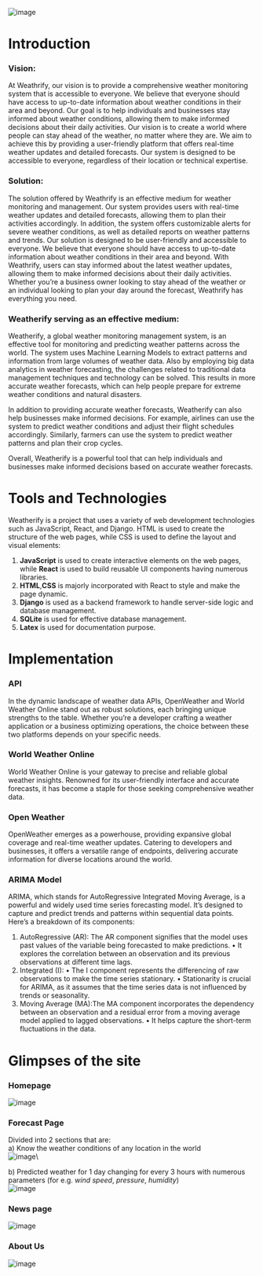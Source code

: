 ![image](https://github.com/nakulm10/Weatherify/assets/107452581/de7b0cf5-7f0a-46f4-a3a3-3c22062215c9)



# Introduction
### Vision: 
At Weathrify, our vision is to provide a comprehensive weather monitoring system that is accessible to everyone. We believe that everyone should have access to up-to-date information about weather conditions in their area and beyond. Our goal is to help individuals and businesses stay informed about weather conditions, allowing them to make informed decisions about their daily activities.
Our vision is to create a world where people can stay ahead of the weather, no matter where they are. We aim to achieve this by providing a user-friendly platform that offers real-time weather updates and detailed forecasts. Our system is designed to be accessible to everyone, regardless of their location or technical expertise.

### Solution: 
The solution offered by Weathrify is an effective medium for weather monitoring and management. Our system provides users with real-time weather updates and detailed forecasts, allowing them to plan their activities accordingly. In addition, the system offers customizable alerts for severe weather conditions, as well as detailed reports on weather patterns and trends.
Our solution is designed to be user-friendly and accessible to everyone. We believe that everyone should have access to up-to-date information about weather conditions in their area and beyond. With Weathrify, users can stay informed about the latest weather updates, allowing them to make informed decisions about their daily activities. Whether you’re a business owner looking to stay ahead of the weather or an individual looking to plan your day around the forecast, Weathrify has everything you need.

### Weatherify serving as an effective medium: 
Weatherify, a global weather monitoring management system, is an effective tool for monitoring and predicting weather patterns across the world. The system uses Machine Learning Models to extract patterns and information from large volumes of weather data. Also by employing big data analytics in weather forecasting, the challenges related to traditional data management techniques and technology can be solved. This results in more accurate weather forecasts, which can help people prepare for extreme weather conditions and natural disasters.

In addition to providing accurate weather forecasts, Weatherify can also help businesses make informed decisions. For example, airlines can use the system to predict weather conditions and adjust their flight schedules accordingly. Similarly, farmers can use the system to predict weather patterns and plan their crop cycles.
 
Overall, Weatherify is a powerful tool that can help individuals and businesses make informed decisions based on accurate weather forecasts.

# Tools and Technologies
Weatherify is a project that uses a variety of web development technologies such as JavaScript, React, and Django. HTML is used to create the structure of the web pages, while CSS is used to define the layout and visual elements:
1. **JavaScript** is used to create interactive elements on the web pages, while **React** is used to build reusable UI components having numerous libraries.
2. **HTML**,**CSS** is majorly incorporated with React to style and make the page dynamic.
3. **Django** is used as a backend framework to handle server-side logic and database management.
4. **SQLite** is used for effective database management.
5. **Latex** is used for documentation purpose.

# Implementation
### API
In the dynamic landscape of weather data APIs, OpenWeather and World Weather Online stand out as robust solutions, each bringing unique strengths to the table. Whether you’re a developer crafting a weather application or a business optimizing operations, the choice between these two platforms depends on your specific needs.
### World Weather Online
World Weather Online is your gateway to precise and reliable global weather insights. Renowned for its user-friendly interface and accurate forecasts, it has become a staple for those seeking comprehensive weather data.
### Open Weather
OpenWeather emerges as a powerhouse, providing expansive global coverage and real-time weather updates. Catering to developers and businesses, it offers a versatile range of endpoints, delivering accurate information for diverse locations around the world.
### ARIMA Model
ARIMA, which stands for AutoRegressive Integrated Moving Average, is a powerful and widely used time series forecasting model. It’s designed to capture and predict trends and patterns within sequential data points. Here’s a breakdown of its components:
1.	AutoRegressive (AR): The AR component signifies that the model uses past values of the variable being forecasted to make predictions.
• It explores the correlation between an observation and its previous observations at different time lags.
2.	Integrated (I):
•	The I component represents the differencing of raw observations to make the time series stationary.
•	Stationarity is crucial for ARIMA, as it assumes that the time series data is not influenced by trends or seasonality.
3.	Moving Average (MA):The MA component incorporates the dependency between an observation and a residual error from a moving average model applied to lagged observations.
•	It helps capture the short-term fluctuations in the data.

# Glimpses of the site
### Homepage
![image](https://github.com/nakulm10/Weatherify/assets/107452581/d0f0d31d-ada0-4b6e-b453-d8b8118fd04c)
### Forecast Page
Divided into 2 sections that are:\
a) Know the weather conditions of any location in the world\
![image](https://github.com/nakulm10/Weatherify/assets/107452581/fd46abcb-0f81-4404-bf2b-82862855b131)\

b) Predicted weather for 1 day changing for every 3 hours with numerous parameters (for e.g. _wind speed_, _pressure_, _humidity_)\
![image](https://github.com/nakulm10/Weatherify/assets/107452581/1d24baa4-5852-4832-8352-d5404f14ae10)

### News page
![image](https://github.com/nakulm10/Weatherify/assets/107452581/76e76703-4c79-4453-84c8-67c684de60dc)

### About Us
![image](https://github.com/nakulm10/Weatherify/assets/107452581/c5da8cff-267d-4869-ac1f-ac5cd64c97fb)








